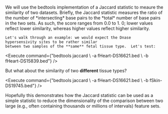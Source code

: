 <script>
import Execute from "../../Execute.svelte";
</script>

<p>
	We will use the bedtools implementation of a Jaccard statistic to meaure the similarity of two 
	datasets. Briefly, the Jaccard statistic measures the ratio of the number of *intersecting* base 
	pairs to the *total* number of base pairs in the two sets.  As such, the score ranges from 0.0 to 1.
	0; lower values reflect lower similarity, whereas higher values reflect higher similarity.

	Let's walk through an example: we would expect the Dnase hypersensivity sites to be rather similar 
	between two samples of the **same** fetal tissue type.  Let's test:
</p>

<Execute command={"bedtools jaccard \\ -a fHeart-DS16621.bed \\ -b fHeart-DS15839.bed"} />

<p></p><p></p>

<p>
	But what about the similarity of two <strong>different</strong> tissue types?
</p>

<Execute command={"bedtools jaccard \\ -a fHeart-DS16621.bed \\ -b fSkin-DS19745.bed"} />

<p></p><p></p>

<p>
	Hopefully this demonstrates how the Jaccard statistic can be used as a simple statistic to reduce the dimensionality of the comparison between two large (e.g., often containing thousands or millions of intervals) feature sets.
</p>
